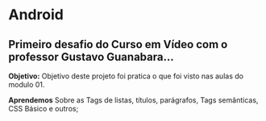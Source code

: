 # Android
## Primeiro desafio do Curso em Vídeo com o professor Gustavo Guanabara...

**Objetivo:** Objetivo deste projeto foi pratica o que foi visto nas aulas do modulo 01. 

**Aprendemos** Sobre as Tags de listas, títulos, parágrafos, Tags semânticas, CSS Básico e  outros;



